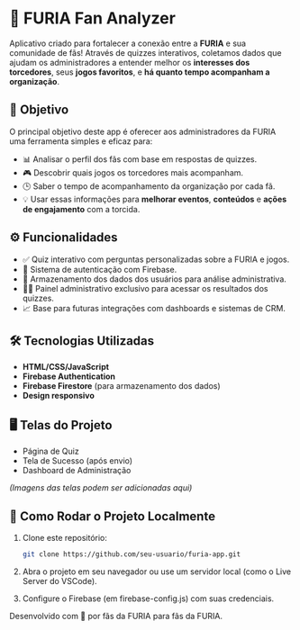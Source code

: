 # 🦾 FURIA Fan Analyzer

Aplicativo criado para fortalecer a conexão entre a **FURIA** e sua comunidade de fãs! Através de quizzes interativos, coletamos dados que ajudam os administradores a entender melhor os **interesses dos torcedores**, seus **jogos favoritos**, e **há quanto tempo acompanham a organização**.

## 🎯 Objetivo

O principal objetivo deste app é oferecer aos administradores da FURIA uma ferramenta simples e eficaz para:

- 📊 Analisar o perfil dos fãs com base em respostas de quizzes.
- 🎮 Descobrir quais jogos os torcedores mais acompanham.
- 🕒 Saber o tempo de acompanhamento da organização por cada fã.
- 💡 Usar essas informações para **melhorar eventos**, **conteúdos** e **ações de engajamento** com a torcida.

## ⚙️ Funcionalidades

- ✅ Quiz interativo com perguntas personalizadas sobre a FURIA e jogos.
- 🔐 Sistema de autenticação com Firebase.
- 📁 Armazenamento dos dados dos usuários para análise administrativa.
- 👨‍💼 Painel administrativo exclusivo para acessar os resultados dos quizzes.
- 📈 Base para futuras integrações com dashboards e sistemas de CRM.

## 🛠️ Tecnologias Utilizadas

- **HTML/CSS/JavaScript**
- **Firebase Authentication**
- **Firebase Firestore** (para armazenamento dos dados)
- **Design responsivo**

## 🖥️ Telas do Projeto

- Página de Quiz
- Tela de Sucesso (após envio)
- Dashboard de Administração

*(Imagens das telas podem ser adicionadas aqui)*

## 🚀 Como Rodar o Projeto Localmente

1. Clone este repositório:
   ```bash
   git clone https://github.com/seu-usuario/furia-app.git
   
2. Abra o projeto em seu navegador ou use um servidor local (como o Live Server do VSCode).

3. Configure o Firebase (em firebase-config.js) com suas credenciais.

Desenvolvido com 🖤 por fãs da FURIA para fãs da FURIA.
